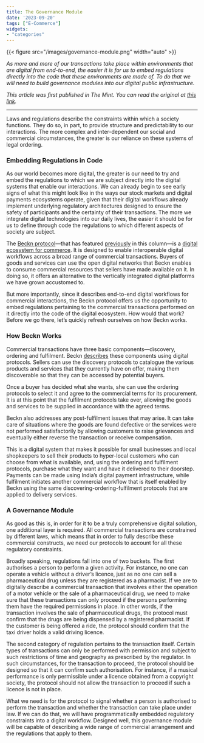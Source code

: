 ```yaml
---
title: The Governance Module
date: '2023-09-20'
tags: ["E-Commerce"]
widgets: 
- "categories"
---
```

{{< figure src="/images/governance-module.png" width="auto" >}}

*As more and more of our transactions take place within environments that are digital from end-to-end, the easier it is for us to embed regulations directly into the code that these environments are made of. To do that we will need to build governance modules into our digital public infrastructure.*

<!--more-->
*This article was first published in The Mint. You can read the original at [this link](https://www.livemint.com/opinion/online-views/digital-platforms-should-be-wired-for-rule-compliance-11695134652953.html).*

---

Laws and regulations describe the constraints within which a society functions. They do so, in part, to provide structure and predictability to our interactions. The more complex and inter-dependent our social and commercial circumstances, the greater is our reliance on these systems of legal ordering.

### Embedding Regulations in Code

As our world becomes more digital, the greater is our need to try and embed the regulations to which we are subject directly into the digital systems that enable our interactions. We can already begin to see early signs of what this might look like in the ways our stock markets and digital payments ecosystems operate, given that their digital workflows already implement underlying regulatory architectures designed to ensure the safety of participants and the certainty of their transactions. The more we integrate digital technologies into our daily lives, the easier it should be for us to define through code the regulations to which different aspects of society are subject.

The [Beckn protocol](https://becknprotocol.io/)—that has featured [previously](https://exmachina.substack.com/p/the-beckn-protocol) in this column—is a [digital ecosystem for commerce](https://exmachina.substack.com/p/the-dark-cloud-over-indias-micro). It is designed to enable interoperable digital workflows across a broad range of commercial transactions. Buyers of goods and services can use the open digital networks that Beckn enables to consume commercial resources that sellers have made available on it. In doing so, it offers an alternative to the vertically integrated digital platforms we have grown accustomed to.

But more importantly, since it describes end-to-end digital workflows for commercial interactions, the Beckn protocol offers us the opportunity to embed regulations pertaining to the commercial transactions performed on it directly into the code of the digital ecosystem. How would that work? Before we go there, let’s quickly refresh ourselves on how Beckn works.

### How Beckn Works

Commercial transactions have three basic components—discovery, ordering and fulfilment. Beckn [describes](https://www.bqprime.com/must-watch/the-fineprint-three-pillars-of-a-new-platform) these components using digital protocols. Sellers can use the discovery protocols to catalogue the various products and services that they currently have on offer, making them discoverable so that they can be accessed by potential buyers.

Once a buyer has decided what she wants, she can use the ordering protocols to select it and agree to the commercial terms for its procurement. It is at this point that the fulfilment protocols take over, allowing the goods and services to be supplied in accordance with the agreed terms.

Beckn also addresses any post-fulfilment issues that may arise. It can take care of situations where the goods are found defective or the services were not performed satisfactorily by allowing customers to raise grievances and eventually either reverse the transaction or receive compensation.

This is a digital system that makes it possible for small businesses and local shopkeepers to sell their products to hyper-local customers who can choose from what is available, and, using the ordering and fulfilment protocols, purchase what they want and have it delivered to their doorstep. Payments can be made using India’s digital payment infrastructure, while fulfilment initiates another commercial workflow that is itself enabled by Beckn using the same discovering-ordering-fulfilment protocols that are applied to delivery services.

### A Governance Module

As good as this is, in order for it to be a truly comprehensive digital solution, one additional layer is required. All commercial transactions are constrained by different laws, which means that in order to fully describe these commercial constructs, we need our protocols to account for all these regulatory constraints.

Broadly speaking, regulations fall into one of two buckets. The first authorises a person to perform a given activity. For instance, no one can operate a vehicle without a driver’s licence, just as no one can sell a pharmaceutical drug unless they are registered as a pharmacist. If we are to digitally describe a commercial transaction that involves either the operation of a motor vehicle or the sale of a pharmaceutical drug, we need to make sure that these transactions can only proceed if the persons performing them have the required permissions in place. In other words, if the transaction involves the sale of pharmaceutical drugs, the protocol must confirm that the drugs are being dispensed by a registered pharmacist. If the customer is being offered a ride, the protocol should confirm that the taxi driver holds a valid driving licence.

The second category of regulation pertains to the transaction itself. Certain types of transactions can only be performed with permission and subject to such restrictions of time and geography as prescribed by the regulator. In such circumstances, for the transaction to proceed, the protocol should be designed so that it can confirm such authorisation. For instance, if a musical performance is only permissible under a licence obtained from a copyright society, the protocol should not allow the transaction to proceed if such a licence is not in place.

What we need is for the protocol to signal whether a person is authorised to perform the transaction and whether the transaction can take place under law. If we can do that, we will have programmatically embedded regulatory constraints into a digital workflow. Designed well, this governance module will be capable of describing a wide range of commercial arrangement and the regulations that apply to them.
